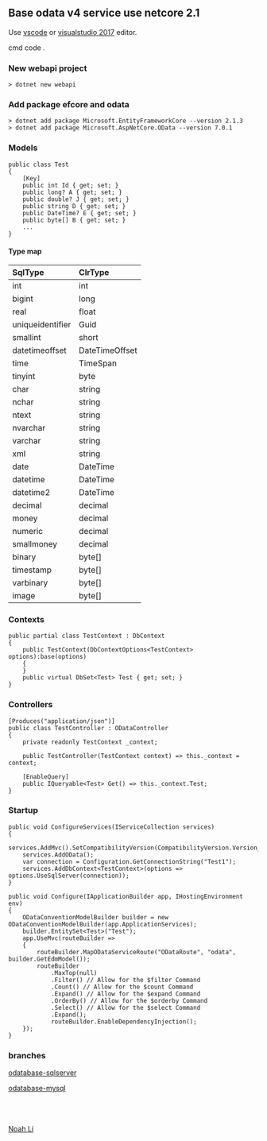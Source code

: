 ## Base odata v4 service use netcore 2.1

Use [vscode](https://code.visualstudio.com/) or [visualstudio 2017](https://visualstudio.microsoft.com/) editor.

cmd code .

### New webapi project
 
```
> dotnet new webapi
```

### Add package efcore and odata

```
> dotnet add package Microsoft.EntityFrameworkCore --version 2.1.3
> dotnet add package Microsoft.AspNetCore.OData --version 7.0.1
```

### Models

```
public class Test
{
    [Key]
    public int Id { get; set; } 
    public long? A { get; set; } 
    public double? J { get; set; }   
    public string D { get; set; } 
    public DateTime? E { get; set; }    
    public byte[] B { get; set; }
    ...
}
```

#### Type map

|SqlType|ClrType|
|:---|:---|
|int|int|
|bigint|long|
|real|float|
|uniqueidentifier|Guid|
|smallint|short|
|datetimeoffset|DateTimeOffset|
|time|TimeSpan|
|tinyint|byte|
|char|string|
|nchar|string|
|ntext|string|
|nvarchar|string|
|varchar|string|
|xml|string|
|date|DateTime|
|datetime|DateTime|
|datetime2|DateTime|
|decimal|decimal|
|money|decimal|
|numeric|decimal|
|smallmoney|decimal|
|binary|byte[]|
|timestamp|byte[]|
|varbinary|byte[]|
|image|byte[]|

### Contexts
```
public partial class TestContext : DbContext
{
    public TestContext(DbContextOptions<TestContext> options):base(options)
    {
    }
    public virtual DbSet<Test> Test { get; set; }
}
```

### Controllers

```
[Produces("application/json")]
public class TestController : ODataController
{
    private readonly TestContext _context;
 
    public TestController(TestContext context) => this._context = context;

    [EnableQuery]
    public IQueryable<Test> Get() => this._context.Test;
}
```

### Startup

```
public void ConfigureServices(IServiceCollection services)
{
	services.AddMvc().SetCompatibilityVersion(CompatibilityVersion.Version_2_1);
    services.AddOData();
    var connection = Configuration.GetConnectionString("Test1");
    services.AddDbContext<TestContext>(options => options.UseSqlServer(connection));
}
```

```
public void Configure(IApplicationBuilder app, IHostingEnvironment env)
{
    ODataConventionModelBuilder builder = new ODataConventionModelBuilder(app.ApplicationServices);
    builder.EntitySet<Test>("Test");
    app.UseMvc(routeBuilder =>
    {
        routeBuilder.MapODataServiceRoute("ODataRoute", "odata", builder.GetEdmModel());
        routeBuilder
            .MaxTop(null)
            .Filter() // Allow for the $filter Command
            .Count() // Allow for the $count Command
            .Expand() // Allow for the $expand Command
            .OrderBy() // Allow for the $orderby Command
            .Select() // Allow for the $select Command
            .Expand();
            routeBuilder.EnableDependencyInjection();
	});
}
```
### branches

[odatabase-sqlserver](https://github.com/huiali/odatabase/tree/odatabase-sqlserver)<br/>

[odatabase-mysql](https://github.com/huiali/odatabase/tree/odatabase-mysql)

<br/><br/><br/>
[Noah Li](https://github.com/huiali)
